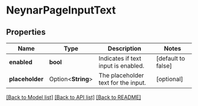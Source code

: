 # NeynarPageInputText

## Properties

Name | Type | Description | Notes
------------ | ------------- | ------------- | -------------
**enabled** | **bool** | Indicates if text input is enabled. | [default to false]
**placeholder** | Option<**String**> | The placeholder text for the input. | [optional]

[[Back to Model list]](../README.md#documentation-for-models) [[Back to API list]](../README.md#documentation-for-api-endpoints) [[Back to README]](../README.md)


